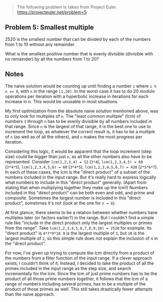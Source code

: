 > The following problem is taken from Project Euler.
> https://projecteuler.net/problem=5

## Problem 5: Smallest multiple

2520 is the smallest number that can be divided by each of the numbers from 1 to 10
without any remainder.

What is the smallest positive number that is evenly divisible (divisible with no
remainder) by all the numbers from 1 to 20?

## Notes

The naive solution would be counting up until finding a number `i` where `i % n == 0`,
with `n` in the range `[1,20]`. In the worst case it has to do 20 modulo operations per
iteration with a hyperbolic increase in iterations for each increase in n. This would be
unusable in most situations.

My first optimization from the absolute naive solution mentioned above, was to only look
for multiples of `n`. The "least common multiple" (lcm) of numbers `1` through `n` has to
be evenly divisible by all numbers included in that range. Since `n` is the largest of
that range, it is the best one to use to increment the loop, as whatever the correct
result is, it has to be a multiple of `n` (as well as of all the others), and `n` makes
the most progress per iteration.

Considering this logic, it would be apparent that the loop increment (step size) could be
bigger than just `n`, as all the other numbers also have to be represented. Consider
`lcm(1,2,3,4) = 12` (`3*4`), `lcm(1,2,3,4,5) = 60` (`3*4*5`), `lcm(1,2,3,4,5,6) = 60`
(`3*4*5`), `lcm(1,2,3,4,5,6,7) = 420` (`2*5*6*7`). In each of these cases, the lcm is the
"direct product" of a subset of the numbers included in the input range. But it's really
hard to express logically what numbers to include in this "direct product" generally.
(Apart from stating that when multiplying together they make up the lcm!) Numbers included
in this "direct product" can be both even and odd, and prime and composite. Sometimes the
largest number is included in this "direct product", sometimes it's not (look at the one
for `n = 6`).

At first glance, there seems to be a relation between whether numbers have multiples later
(or factors earlier?) in the range. But I couldn't find a simple rule like "include in the
direct product only the largest multiples or primes from the range". Take
`lcm(1,2,3,4,5,6,7,8,9,10) = 2520` for example. Its "direct product" is `4*7*9*10`. `9` is
the largest multiple of `3`, but `10` is the largest multiple of `2`, so this simple rule
does not explain the inclusion of `4` in the "direct product".

For now, I've given up trying to compute the lcm directly from a product of the numbers
from a filter function of the input range. If a clever approach exists, I couldn't think
of it. Instead, I decided to take the product of all the primes included in the input
range as the step size, and search incrementally for the lcm. Since the lcm of just prime
numbers has to be the product of all those prime numbers together, it follows that the lcm
of a range of numbers including several primes, has to be a multiple of the product of
those primes as well. This still takes drastically fewer attempts than the naive approach.
